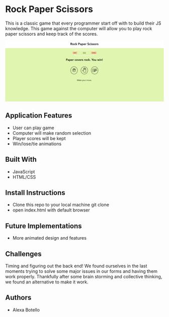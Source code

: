 # Rock Paper Scissors

This is a classic game that every programmer start off with to build their JS knowledge. This game against the computer will allow you to play rock paper scissors and keep track of the scores. 

![homepage](images/rps.png "Homepage")

## Application Features
- User can play game
- Computer will make random selection 
- Player scores will be kept
- Win/lose/tie animations

## Built With
- JavaScript
- HTML/CSS

## Install Instructions
- Clone this repo to your local machine git clone
- open index.html with default browser

## Future Implementations
- More animated design and features

## Challenges 
Timing and figuring out the back end! We found ourselves in the last moments trying to solve some major issues in our forms and having them work properly. Thankfully after some brain storming and collective thinking, we found an alternative to make it work. 

## Authors
- Alexa Botello

